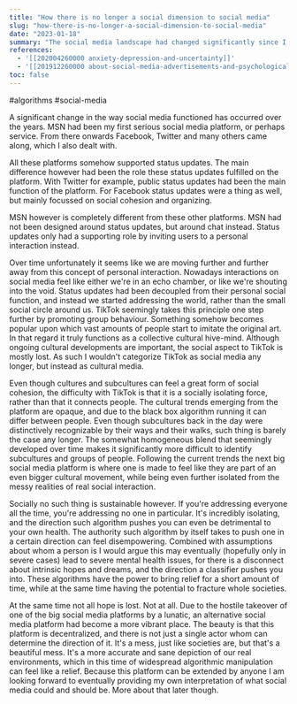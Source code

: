 ```yaml
---
title: "How there is no longer a social dimension to social media"
slug: "how-there-is-no-longer-a-social-dimension-to-social-media"
date: "2023-01-18"
summary: "The social media landscape had changed significantly since I first started using MSN. Since then the role of status updates had changed, moving ever further away from facilitating personal interaction."
references: 
  - '[[202004260000 anxiety-depression-and-uncertainty]]'
  - '[[201912260000 about-social-media-advertisements-and-psychological-trauma]]'
toc: false
---
```


#algorithms #social-media

A significant change in the way social media functioned has occurred over the years. MSN had been my first serious social media platform, or perhaps service. From there onwards Facebook, Twitter and many others came along, which I also dealt with.

All these platforms somehow supported status updates. The main difference however had been the role these status updates fulfilled on the platform. With Twitter for example, public status updates had been the main function of the platform. For Facebook status updates were a thing as well, but mainly focussed on social cohesion and organizing.

MSN however is completely different from these other platforms. MSN had not been designed around status updates, but around chat instead. Status updates only had a supporting role by inviting users to a personal interaction instead.

Over time unfortunately it seems like we are moving further and further away from this concept of personal interaction. Nowadays interactions on social media feel like either we're in an echo chamber, or like we're shouting into the void. Status updates had been decoupled from their personal social function, and instead we started addressing the world, rather than the small social circle around us. TikTok seemingly takes this principle one step further by promoting group behaviour. Something somehow becomes popular upon which vast amounts of people start to imitate the original art. In that regard it truly functions as a collective cultural hive-mind. Although ongoing cultural developments are important, the social aspect to TikTok is mostly lost. As such I wouldn't categorize TikTok as social media any longer, but instead as cultural media.

Even though cultures and subcultures can feel a great form of social cohesion, the difficulty with TikTok is that it is a socially isolating force, rather than that it connects people. The cultural trends emerging from the platform are opaque, and due to the black box algorithm running it can differ between people. Even though subcultures back in the day were distinctively recognizable by their ways and their walks, such thing is barely the case any longer. The somewhat homogeneous blend that seemingly developed over time makes it significantly more difficult to identify subcultures and groups of people. Following the current trends the next big social media platform is where one is made to feel like they are part of an even bigger cultural movement, while being even further isolated from the messy realities of real social interaction.

Socially no such thing is sustainable however. If you're addressing everyone all the time, you're addressing no one in particular. It's incredibly isolating, and the direction such algorithm pushes you can even be detrimental to your own health. The authority such algorithm by itself takes to push one in a certain direction can feel disempowering. Combined with assumptions about whom a person is I would argue this may eventually (hopefully only in severe cases) lead to severe mental health issues, for there is a disconnect about intrinsic hopes and dreams, and the direction a classifier pushes you into. These algorithms have the power to bring relief for a short amount of time, while at the same time having the potential to fracture whole societies. 

At the same time not all hope is lost. Not at all. Due to the hostile takeover of one of the big social media platforms by a lunatic, an alternative social media platform had become a more vibrant place. The beauty is that this platform is decentralized, and there is not just a single actor whom can determine the direction of it. It's a mess, just like societies are, but that's a beautiful mess. It's a more accurate and sane depiction of our real environments, which in this time of widespread algorithmic manipulation can feel like a relief. Because this platform can be extended by anyone I am looking forward to eventually providing my own interpretation of what social media could and should be. More about that later though.
